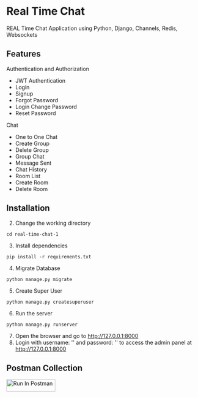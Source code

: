 # Real Time Chat
REAL Time Chat Application using Python, Django, Channels, Redis, Websockets

## Features

Authentication and Authorization
- JWT Authentication
- Login
- Signup
- Forgot Password
- Login Change Password
- Reset Password

Chat
- One to One Chat
- Create Group
- Delete Group
- Group Chat
- Message Sent
- Chat History
- Room List 
- Create Room
- Delete Room  

## Installation



2. Change the working directory

```cd real-time-chat-1```

3. Install dependencies

```pip install -r requirements.txt```

4. Migrate Database

```python manage.py migrate```

5. Create Super User

```python manage.py createsuperuser```

6. Run the server

```python manage.py runserver```

7. Open the browser and go to http://127.0.0.1:8000
8. Login with username: '' and password: '' to access the admin panel at http://127.0.0.1:8000

## Postman Collection
[<img src="https://run.pstmn.io/button.svg" alt="Run In Postman" style="width: 128px; height: 32px;">](https://god.gw.postman.com/run-collection/24156324-31834ee5-6cf8-4101-a11c-74bc1bac6c52?action=collection%2Ffork&source=rip_markdown&collection-url=entityId%3D24156324-31834ee5-6cf8-4101-a11c-74bc1bac6c52%26entityType%3Dcollection%26workspaceId%3D96c0031e-1140-4c22-a1b7-49bed3de958e)
